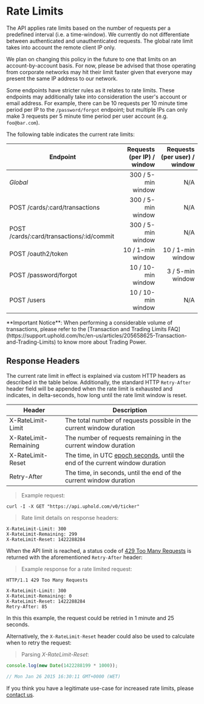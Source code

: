 # Rate Limits

The API applies rate limits based on the number of requests per a predefined interval (i.e. a time-window). We currently do not differentiate between authenticated and unauthenticated requests. The global rate limit takes into account the remote client IP only.

We plan on changing this policy in the future to one that limits on an account-by-account basis. For now, please be advised that those operating from corporate networks may hit their limit faster given that everyone may present the same IP address to our network.

Some endpoints have stricter rules as it relates to rate limits. These endpoints may additionally take into consideration the user's account or email address. For example, there can be 10 requests per 10 minute time period per IP to the `/password/forgot` endpoint; but multiple IPs can only make 3 requests per 5 minute time period per user account (e.g. `foo@bar.com`).

The following table indicates the current rate limits:

| Endpoint                                   | Requests (per IP) / window | Requests (per user) / window |
| -------------------------------------------|---------------------------:|-----------------------------:|
| *Global*                                   | 300 / 5-min window         | N/A                          |
| POST /cards/:card/transactions             | 300 / 5-min window         | N/A                          |
| POST /cards/:card/transactions/:id/commit  | 300 / 5-min window         | N/A                          |
| POST /oauth2/token                         | 10 / 1-min window          | 10 / 1-min window            |
| POST /password/forgot                      | 10 / 10-min window         | 3 / 5-min window             |
| POST /users                                | 10 / 10-min window         | N/A                          |

<aside class="notice">
**Important Notice**: When performing a considerable volume of transactions, please refer to the [Transaction and Trading Limits FAQ](https://support.uphold.com/hc/en-us/articles/205658625-Transaction-and-Trading-Limits) to know more about Trading Power.
</aside>

## Response Headers

The current rate limit in effect is explained via custom HTTP headers as described in the table below. Additionally, the standard HTTP `Retry-After` header field will be appended when the rate limit is exhausted and indicates, in delta-seconds, how long until the rate limit window is reset.

| Header                | Description                                                                                                            |
|-----------------------|------------------------------------------------------------------------------------------------------------------------|
| X-RateLimit-Limit     | The total number of requests possible in the current window duration                                                   |
| X-RateLimit-Remaining | The number of requests remaining in the current window duration                                                        |
| X-RateLimit-Reset     | The time, in UTC [epoch seconds](http://en.wikipedia.org/wiki/Unix_time), until the end of the current window duration |
| Retry-After           | The time, in seconds, until the end of the current window duration                                                     |


> Example request:

```
curl -I -X GET "https://api.uphold.com/v0/ticker"
```

> Rate limit details on response headers:

```
X-RateLimit-Limit: 300
X-RateLimit-Remaining: 299
X-RateLimit-Reset: 1422288284
```

When the API limit is reached, a status code of [429 Too Many Requests](http://tools.ietf.org/html/rfc6585#section-4) is returned with the aforementioned `Retry-After` header:

> Example response for a rate limited request:

```
HTTP/1.1 429 Too Many Requests

X-RateLimit-Limit: 300
X-RateLimit-Remaining: 0
X-RateLimit-Reset: 1422288284
Retry-After: 85
```

In this this example, the request could be retried in 1 minute and 25 seconds.

Alternatively, the `X-RateLimit-Reset` header could also be used to calculate when to retry the request:

> Parsing *X-RateLimit-Reset*:

```js
console.log(new Date(1422288199 * 1000));

// Mon Jan 26 2015 16:30:11 GMT+0000 (WET)
```

If you think you have a legitimate use-case for increased rate limits, please [contact us](/#support).
